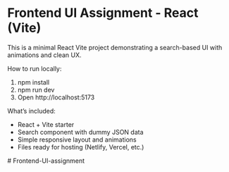 
# Frontend UI Assignment - React (Vite)

This is a minimal React Vite project demonstrating a search-based UI with animations and clean UX.

How to run locally:
1. npm install
2. npm run dev
3. Open http://localhost:5173

What’s included:
- React + Vite starter
- Search component with dummy JSON data
- Simple responsive layout and animations
- Files ready for hosting (Netlify, Vercel, etc.)

#   F r o n t e n d - U I - a s s i g n m e n t 
 
 

